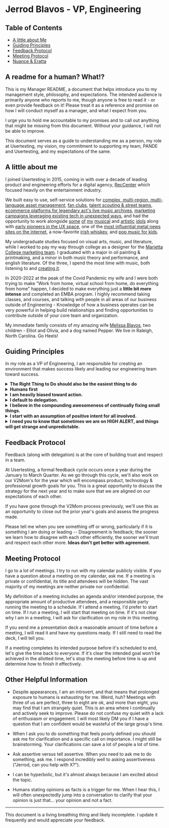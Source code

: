 
# Jerrod Blavos - VP, Engineering

## Table of Contents

- [A little about Me](#a-little-about-me)
- [Guiding Principles](#guiding-principles)
- [Feedback Protocol](#feedback-protocol)
- [Meeting Protocol](#meeting-protocol)
- [Nuance & Eratta](#nuance-and-errata)

## A readme for a human?  What!?

This is my Manager README, a document that helps introduce you to my management style, philosophy, and expectations. The intended audience is primarily anyone who reports to me, though anyone is free to read it - or even provide feedback on it! Please treat it as a reference and promise on how I will conduct myself as a manager, and what I expect from you.

I urge you to hold me accountable to my promises and to call out anything that might be missing from this document. Without your guidance, I will not be able to improve.

This document serves as a guide to understanding me as a person, my role at Usertesting, my vision, my commitment to supporting my team, PANDE and Usertesting, and my expectations of the same.

## A little about me

I joined Usertesting in 2015, coming in with over a decade of leading product and engineering efforts for a digital agency, [RecCenter](https://reccenter.com/) which focused heavily on the entertainment industry.

We built easy to use, self-service solutions for [complex, multi-region, multi-language asset management](https://www.wmg.com), [fan clubs](https://www.roadrunnerrecords.com), [talent scouting & street teams](https://www.redbullrecords.com), [ecommerce platforms for legendary act's live music archives](https://www.nytimes.com/2011/11/26/arts/music/fugazi-live-series-a-post-punk-bands-archive-of-shows.html),  [marketing campaigns leveraging existing tech in unexpected ways](https://www.nbcnews.com/id/wbna55011838), and had the opportunity to work alongside [some](https://smashingpumpkins.com) [of](https://www.coheedandcambria.com) [my]() [musical](https://www.gojira-music.com) and [artistic](https://www.paulfrank.com) [idols](https://en.wikipedia.org/wiki/Black_Francis) along with [early pioneers in the UX space](https://medium.com/@adaptivepath), one of the [most influential metal news sites on the internet](https://blabbermouth.net), a now-favorite [irish whiskey](https://www.coheedandcambria.com), and [pop music for kids](https://kidzbop.com).

My undergraduate studies focused on visual arts, music,  and literature, while I worked to pay my way through college as a designer for the [Marietta College marketing team](https://www.marietta.edu/communication-brand). I graduated with a major in oil painting & printmaking, and a minor in both music theory and performance, and english literature. Of the three, I spend the most time with music, both listening to and [creating it](https://soundcloud.com/blavos/sets/bound).

In 2020-2022 at the peak of the Covid Pandemic my wife and I were both trying to make "Work from home, virtual school from home, do everything from home" happen, I decided to make everything just a **little bit more intense** and completed an EMBA program. I highly recommend taking classes, and courses, and talking with people in all areas of our business outside of Engineering - Knowledge of how a business operates can be very powerful in helping build relationships and finding opportunities to contribute outside of your core team and organization.

My immediate family consists of my amazing wife [Melissa Blavos](https://www.linkedin.com/in/mblavos/), two children - Elliot and Olivia, and a dog named Pepper. We live in Raleigh, North Carolina. Go Heels!

## Guiding Principles

In my role as a VP of Engineering, I am responsible for creating an environment that makes success likely and leading our engineering team toward success. 

<details>

  <summary>
    <strong>The Right Thing to Do should also be the easiest thing to do</strong>
  </summary>

    • Compliance as code
    • Local & Build Automation
    • Health checks
    • Style guide enforcement
    • Custom Linters
    • Pre-commit hooks
    • Helpful, auto-fixing deprecation messages

</details>

<details>
  <summary>
    <strong>Humans first</strong>
  </summary>

  Happy, informed, and productive humans build a fantastic product. I optimize for humans. Other leaders will maximize the business, the technology, or any different number of essential facets. Ideological diversity is critical to an effective team. All perspectives are relevant, and we need all these leaders, but my bias is toward building productive humans.

</details>

<details>
  <summary>
    <strong>I am heavily biased toward action. </strong>
  </summary>
Long meetings where we endlessly debate potential directions are often valuable, but I believe starting is the best way to begin learning and progress. This is not always the correct strategy. This strategy annoys those who like to debate.
</details>

<details>
  <summary>
    <strong>I default to delegation. </strong>
  </summary>
 The delegation of increasingly large, complex, and high-risk projects to my team is the correct way to build trust and grow the team. If you feel a thing I've delegated to you is too large, complex, or risky, you should tell me, and I will help. You should know that I would not make this delegation choice if I did not believe you would be successful. I am always willing to help.
</details>

<details>
  <summary>
    <strong>I believe in the compounding awesomeness of continually fixing small things. </strong>
  </summary>
 I believe quality assurance is everyone's responsibility, and there are bugs to be fixed everywhere… all the time. This is everyone’s responsibility, and I will give you side-eye if I see you avoiding investing in quality.
</details>

<details>
  <summary>
    <strong>I start with an assumption of positive intent for all involved. </strong>
  </summary>
 This has worked out well for me over my career. Yes, even when the sky is falling, and the humans are panicking, I will open the meeting with a joke.
</details>

<details>
  <summary>
    <strong>I need you to know that sometimes we are on HIGH ALERT, and things will get strange and unpredictable. </strong>
  </summary>
There is an exception to many of my practices and principles, which is when we are in a HIGH ALERT situation. HIGH-ALERT conditions usually involve existential threats to our product, team, and/or company. During this time, my usual people, process, and product protocols are secondary to countering this threat. If it is not apparent, I will alert you that I am in this state, along with my best guess, when we are done. If I am constantly in this state, something is fundamentally broken in my strategy. You should tell me this. I might be so busy that I need the reminder.
</details>



## Feedback Protocol

Feedback (along with delegation) is at the core of building trust and respect in a team.

At Usertesting, a formal feedback cycle occurs once a year during the January to March Quarter. As we go through this cycle, we'll also work on our V2Mom's for the year which will encompass product, technology & professional growth goals for you. This is a great opportunity to discuss the strategy for the next year and to make sure that we are aligned on our expectations of each other.

If you have gone through the V2Mom process previously, we'll use this as an opportunity to close out the prior year's goals and assess the progress made.

Please tell me when you see something off or wrong, particularly if it is something I am doing or leading -- Disagreement is feedback; the sooner we learn how to disagree with each other efficiently, the sooner we'll trust and respect each other more. **Ideas don't get better with agreement.**

## Meeting Protocol

I go to a lot of meetings. I try to run with my calendar publicly visible. If you have a question about a meeting on my calendar, ask me. If a meeting is private or confidential, its title and attendees will be hidden. The vast majority of my meetings are neither private nor confidential.

My definition of a meeting includes an agenda and/or intended purpose, the appropriate amount of productive attendees, and a responsible party running the meeting to a schedule. If I attend a meeting, I'd prefer to start on time. If I run a meeting, I will start that meeting on time. If it's not clear why I am in a meeting, I will ask for clarification on my role in this meeting.

If you send me a presentation deck a reasonable amount of time before a meeting, I will read it and have my questions ready. If I still need to read the deck, I will tell you.

If a meeting completes its intended purpose before it's scheduled to end, let's give the time back to everyone. If it's clear the intended goal won't be achieved in the allotted time, let's stop the meeting before time is up and determine how to finish it effectively.

## Other Helpful Information

- Despite appearances, I am an introvert, and that means that prolonged exposure to humans is exhausting for me. Weird, huh? Meetings with three of us are perfect, three to eight are ok, and more than eight, you may find that I am strangely quiet. This is an area where I continually and actively seek to improve. Please do not confuse my quiet with a lack of enthusiasm or engagement. I will most likely DM you if I have a question that I am confident would be wasteful of the large group's time.

- When I ask you to do something that feels poorly defined you should ask me for clarification and a specific call on importance. I might still be brainstorming. Your clarifications can save a lot of people a lot of time.

- Ask assertive versus tell assertive. When you need to ask me to do something, ask me. I respond incredibly well to asking assertiveness ("Jerrod, can you help with X?"). 

- I can be hyperbolic, but it's almost always because I am excited about the topic.

- Humans stating opinions as facts is a trigger for me. When I hear this, I will often unexpectedly jump into a conversation to clarify that your opinion is just that… your opinion and not a fact.

---

This document is a living breathing thing and likely incomplete. I update it frequently and would appreciate your feedback.
